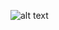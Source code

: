 ![alt text](https://www.zdnet.com/a/hub/i/r/2020/05/28/014d1d71-7442-4732-80a2-84e44fecf971/resize/770x578/8ba739b824ae42eaec450abb69bbcb45/most-popular-programming-language-of-2020.png)
